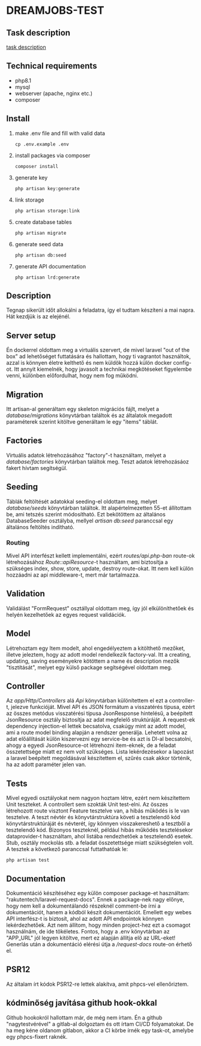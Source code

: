 # DREAMJOBS-TEST

## Task description

[task description](docs/dj-be-probafeladat.docx)

## Technical requirements

- php8.1
- mysql
- webserver (apache, nginx etc.)
- composer

## Install

1. make .env file and fill with valid data

    ```shell
    cp .env.example .env
    ```

1. install packages via composer

    ```shell
    composer install
    ```

1. generate key

    ```shell
    php artisan key:generate
    ```

1. link storage

    ```shell
    php artisan storage:link
    ```

1. create database tables

    ```shell
    php artisan migrate
    ```

1. generate seed data

    ```shell
    php artisan db:seed
    ```

1. generate API documentation

    ```shell
    php artisan lrd:generate
    ```

## Description

Tegnap sikerült időt allokálni a feladatra, így el tudtam készíteni a mai napra. Hát kezdjük is az elejénél.

## Server setup

Én dockerrel oldottam meg a virtuális szervert, de mivel laravel "out of the box" ad lehetőséget futtatására és hallottam, hogy ti vagrantot használtok, azzal is könnyen életre kelthető és nem küldök hozzá külön docker config-ot. Itt annyit kiemelnék, hogy javasolt a technikai megkötéseket figyelembe venni, különben előfordulhat, hogy nem fog működni.

## Migration

Itt artisan-al generáltam egy skeleton migrációs fájlt, melyet a *database/migrations* könyvtárban találtok és az általatok megadott paraméterek szerint kitöltve generáltam le egy "items" táblát.

## Factories

Virtuális adatok létrehozásához "factory"-t használtam, melyet a *database/factories* könyvtárban találtok meg. Teszt adatok létrehozásáoz fakert hívtam segítségül.

## Seeding

Táblák feltöltését adatokkal seeding-el oldottam meg, melyet *database/seeds* könyvtárban találtok. Itt alapértelmezetten 55-et állítottam be, ami tetszés szerint módosítható. Ezt bekötöttem az általános DatabaseSeeder osztályba, mellyel *artisan db:seed* paranccsal egy általános feltöltés indítható.

### Routing

Mivel API interfészt kellett implementálni, ezért *routes/api.php-ban* route-ok létrehozásához *Route::apiResource*-t használtam, ami biztosítja a szükséges index, show, store, update, destroy route-okat. Itt nem kell külön hozzáadni az api middleware-t, mert már tartalmazza.

## Validation

Validálást "FormRequest" osztállyal oldottam meg, így jól elkülöníthetőek és helyén kezelhetőek az egyes request validációk.

## Model

Létrehoztam egy Item modelt, ahol engedélyeztem a kitölthető mezőket, illetve jeleztem, hogy az adott model rendelkezik factory-val. Itt a creating, updating, saving eseményekre kötöttem a name és description mezők "tisztítását", melyet egy külső package segítségével oldottam meg.

## Controller

Az *app/Http/Controllers* alá *Api* könyvtárban különítettem el ezt a controller-t, jelezve funkcióját. Mivel API és JSON formátum a visszatérés típusa, ezért az összes metódus visszatérési típusa JsonResponse hintelésű, a beépített JsonResource osztály biztosítja az adat megfelelő struktúráját. A request-ek dependency injection-el lettek becsatolva, csakúgy mint az adott model, ami a route model binding alapján a rendszer generálja. Lehetett volna az adat előállítását külön kiszervezni egy service-be és azt is DI-al becsatolni, ahogy a egyedi JsonResource-ot létrehozni item-eknek, de a feladat összetettsége miatt ez nem volt szükséges. Lista lekérdezésekor a lapozást a laravel beépített megoldásával készítettem el, szűrés csak akkor történik, ha az adott paraméter jelen van.

## Tests

Mivel egyedi osztályokat nem nagyon hoztam létre, ezért nem készítettem Unit teszteket. A controllert sem szokták Unit test-elni. Az összes létrehozott route visztont Feature tesztelve van, a hibás működés is le van tesztelve. A teszt névtér és könyvtárstruktúra követi a tesztelendő kód könyvtárstruktúráját és névterét, így könnyen visszakereshető a tesztből a tesztelendő kód. Bizonyos teszteknél, például hibás működés tesztelésekor dataprovider-t használtam, ahol listába rendezhetőek a tesztelendő esetek. Stub, osztály mockolás stb. a feladat összetettsége miatt szükségtelen volt.
A tesztek a következő paranccsal futtathatóak le:

```shell
php artisan test
```

## Documentation

Dokumentáció készítéséhez egy külön composer package-et használtam: "rakutentech/laravel-request-docs". Ennek a package-nek nagy előnye, hogy nem kell a dokumentálandó részeknél comment-be írni a dokumentációt, hanem a kódból készít dokumentációt. Emellett egy webes API interfész-t is biztosít, ahol az adott API endpointok könnyen lekérdezhetőek. Azt nem állítom, hogy minden project-hez ezt a csomagot használnám, de ide tökéletes. Fontos, hogy a .env könyvtárban az "APP_URL" jól legyen kitöltve, mert ez alapján állítja elő az URL-eket! Generlás után a dokumentáció elérési útja a */request-docs* route-on érhető el.

## PSR12

Az általam írt kódok PSR12-re lettek alakítva, amit phpcs-vel ellenőriztem.

## kódminőség javítása github hook-okkal

Github hookokról hallottam már, de még nem írtam. Én a github "nagytestvérével" a gitlab-al dolgoztam és ott írtam CI/CD folyamatokat. De ha meg kéne oldanom gitlabon, akkor a CI körbe írnék egy task-ot, amelybe egy phpcs-fixert raknék.
